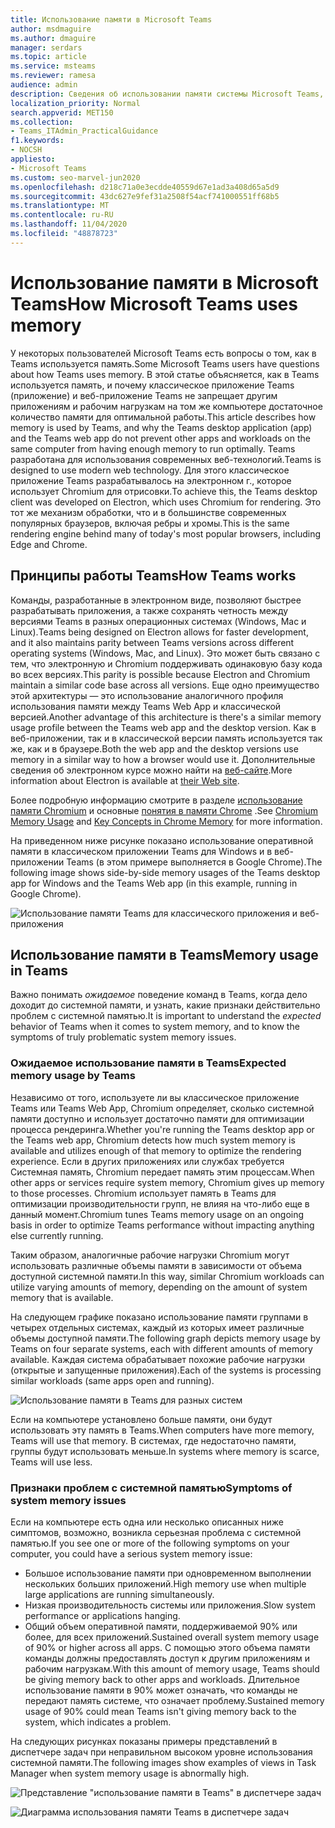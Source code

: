 ```yaml
---
title: Использование памяти в Microsoft Teams
author: msdmaguire
ms.author: dmaguire
manager: serdars
ms.topic: article
ms.service: msteams
ms.reviewer: ramesa
audience: admin
description: Сведения об использовании памяти системы Microsoft Teams, а также о том, почему использование памяти одинаково между классским приложением и веб-приложением.
localization_priority: Normal
search.appverid: MET150
ms.collection:
- Teams_ITAdmin_PracticalGuidance
f1.keywords:
- NOCSH
appliesto:
- Microsoft Teams
ms.custom: seo-marvel-jun2020
ms.openlocfilehash: d218c71a0e3ecdde40559d67e1ad3a408d65a5d9
ms.sourcegitcommit: 43dc627e9fef31a2508f54acf741000551ff68b5
ms.translationtype: MT
ms.contentlocale: ru-RU
ms.lasthandoff: 11/04/2020
ms.locfileid: "48878723"
---
```

# <a name="how-microsoft-teams-uses-memory"></a><span data-ttu-id="8810d-103">Использование памяти в Microsoft Teams</span><span class="sxs-lookup"><span data-stu-id="8810d-103">How Microsoft Teams uses memory</span></span>

<span data-ttu-id="8810d-104">У некоторых пользователей Microsoft Teams есть вопросы о том, как в Teams используется память.</span><span class="sxs-lookup"><span data-stu-id="8810d-104">Some Microsoft Teams users have questions about how Teams uses memory.</span></span> <span data-ttu-id="8810d-105">В этой статье объясняется, как в Teams используется память, и почему классическое приложение Teams (приложение) и веб-приложение Teams не запрещает другим приложениям и рабочим нагрузкам на том же компьютере достаточное количество памяти для оптимальной работы.</span><span class="sxs-lookup"><span data-stu-id="8810d-105">This article describes how memory is used by Teams, and why the Teams desktop application (app) and the Teams web app do not prevent other apps and workloads on the same computer from having enough memory to run optimally.</span></span> <span data-ttu-id="8810d-106">Teams разработана для использования современных веб-технологий.</span><span class="sxs-lookup"><span data-stu-id="8810d-106">Teams is designed to use modern web technology.</span></span> <span data-ttu-id="8810d-107">Для этого классическое приложение Teams разрабатывалось на электронном г., которое использует Chromium для отрисовки.</span><span class="sxs-lookup"><span data-stu-id="8810d-107">To achieve this, the Teams desktop client was developed on Electron, which uses Chromium for rendering.</span></span> <span data-ttu-id="8810d-108">Это тот же механизм обработки, что и в большинстве современных популярных браузеров, включая ребры и хромы.</span><span class="sxs-lookup"><span data-stu-id="8810d-108">This is the same rendering engine behind many of today's most popular browsers, including Edge and Chrome.</span></span>

## <a name="how-teams-works"></a><span data-ttu-id="8810d-109">Принципы работы Teams</span><span class="sxs-lookup"><span data-stu-id="8810d-109">How Teams works</span></span>

<span data-ttu-id="8810d-110">Команды, разработанные в электронном виде, позволяют быстрее разрабатывать приложения, а также сохранять четность между версиями Teams в разных операционных системах (Windows, Mac и Linux).</span><span class="sxs-lookup"><span data-stu-id="8810d-110">Teams being designed on Electron allows for faster development, and it also maintains parity between Teams versions across different operating systems (Windows, Mac, and Linux).</span></span> <span data-ttu-id="8810d-111">Это может быть связано с тем, что электронную и Chromium поддерживать одинаковую базу кода во всех версиях.</span><span class="sxs-lookup"><span data-stu-id="8810d-111">This parity is possible because Electron and Chromium maintain a similar code base across all versions.</span></span> <span data-ttu-id="8810d-112">Еще одно преимущество этой архитектуры — это использование аналогичного профиля использования памяти между Teams Web App и классической версией.</span><span class="sxs-lookup"><span data-stu-id="8810d-112">Another advantage of this architecture is there's a similar memory usage profile between the Teams web app and the desktop version.</span></span> <span data-ttu-id="8810d-113">Как в веб-приложении, так и в классической версии память используется так же, как и в браузере.</span><span class="sxs-lookup"><span data-stu-id="8810d-113">Both the web app and the desktop versions use memory in a similar way to how a browser would use it.</span></span> <span data-ttu-id="8810d-114">Дополнительные сведения об электронном курсе можно найти на [веб-сайте](https://electronjs.org/).</span><span class="sxs-lookup"><span data-stu-id="8810d-114">More information about Electron is available at [their Web site](https://electronjs.org/).</span></span>

<span data-ttu-id="8810d-115">Более подробную информацию смотрите в разделе [использование памяти Chromium](https://www.chromium.org/developers/memory-usage-backgrounder) и основные [понятия в памяти Chrome](https://chromium.googlesource.com/chromium/src.git/+/master/docs/memory/key_concepts.md) .</span><span class="sxs-lookup"><span data-stu-id="8810d-115">See [Chromium Memory Usage](https://www.chromium.org/developers/memory-usage-backgrounder) and [Key Concepts in Chrome Memory](https://chromium.googlesource.com/chromium/src.git/+/master/docs/memory/key_concepts.md) for more information.</span></span>

<span data-ttu-id="8810d-116">На приведенном ниже рисунке показано использование оперативной памяти в классическом приложении Teams для Windows и в веб-приложении Teams (в этом примере выполняется в Google Chrome).</span><span class="sxs-lookup"><span data-stu-id="8810d-116">The following image shows side-by-side memory usages of the Teams desktop app for Windows and the Teams Web app (in this example, running in Google Chrome).</span></span>

![Использование памяти Teams для классического приложения и веб-приложения](media/teams-memory-clientweb.png)

## <a name="memory-usage-in-teams"></a><span data-ttu-id="8810d-118">Использование памяти в Teams</span><span class="sxs-lookup"><span data-stu-id="8810d-118">Memory usage in Teams</span></span>

<span data-ttu-id="8810d-119">Важно понимать *ожидаемое* поведение команд в Teams, когда дело доходит до системной памяти, и узнать, какие признаки действительно проблем с системной памятью.</span><span class="sxs-lookup"><span data-stu-id="8810d-119">It is important to understand the *expected* behavior of Teams when it comes to system memory, and to know the symptoms of truly problematic system memory issues.</span></span>

### <a name="expected-memory-usage-by-teams"></a><span data-ttu-id="8810d-120">Ожидаемое использование памяти в Teams</span><span class="sxs-lookup"><span data-stu-id="8810d-120">Expected memory usage by Teams</span></span>

<span data-ttu-id="8810d-121">Независимо от того, используете ли вы классическое приложение Teams или Teams Web App, Chromium определяет, сколько системной памяти доступно и использует достаточно памяти для оптимизации процесса рендеринга.</span><span class="sxs-lookup"><span data-stu-id="8810d-121">Whether you're running the Teams desktop app or the Teams web app, Chromium detects how much system memory is available and utilizes enough of that memory to optimize the rendering experience.</span></span> <span data-ttu-id="8810d-122">Если в других приложениях или службах требуется Системная память, Chromium передает память этим процессам.</span><span class="sxs-lookup"><span data-stu-id="8810d-122">When other apps or services require system memory, Chromium gives up memory to those processes.</span></span> <span data-ttu-id="8810d-123">Chromium использует память в Teams для оптимизации производительности групп, не влияя на что-либо еще в данный момент.</span><span class="sxs-lookup"><span data-stu-id="8810d-123">Chromium tunes Teams memory usage on an ongoing basis in order to optimize Teams performance without impacting anything else currently running.</span></span>

<span data-ttu-id="8810d-124">Таким образом, аналогичные рабочие нагрузки Chromium могут использовать различные объемы памяти в зависимости от объема доступной системной памяти.</span><span class="sxs-lookup"><span data-stu-id="8810d-124">In this way, similar Chromium workloads can utilize varying amounts of memory, depending on the amount of system memory that is available.</span></span>

<span data-ttu-id="8810d-125">На следующем графике показано использование памяти группами в четырех отдельных системах, каждый из которых имеет различные объемы доступной памяти.</span><span class="sxs-lookup"><span data-stu-id="8810d-125">The following graph depicts memory usage by Teams on four separate systems, each with different amounts of memory available.</span></span> <span data-ttu-id="8810d-126">Каждая система обрабатывает похожие рабочие нагрузки (открытые и запущенные приложения).</span><span class="sxs-lookup"><span data-stu-id="8810d-126">Each of the systems is processing similar workloads (same apps open and running).</span></span>

![Использование памяти в Teams для разных систем](media/teams-memory-usage.png)

<span data-ttu-id="8810d-128">Если на компьютере установлено больше памяти, они будут использовать эту память в Teams.</span><span class="sxs-lookup"><span data-stu-id="8810d-128">When computers have more memory, Teams will use that memory.</span></span> <span data-ttu-id="8810d-129">В системах, где недостаточно памяти, группы будут использовать меньше.</span><span class="sxs-lookup"><span data-stu-id="8810d-129">In systems where memory is scarce, Teams will use less.</span></span>

### <a name="symptoms-of-system-memory-issues"></a><span data-ttu-id="8810d-130">Признаки проблем с системной памятью</span><span class="sxs-lookup"><span data-stu-id="8810d-130">Symptoms of system memory issues</span></span>

<span data-ttu-id="8810d-131">Если на компьютере есть одна или несколько описанных ниже симптомов, возможно, возникла серьезная проблема с системной памятью.</span><span class="sxs-lookup"><span data-stu-id="8810d-131">If you see one or more of the following symptoms on your computer, you could have a serious system memory issue:</span></span>

- <span data-ttu-id="8810d-132">Большое использование памяти при одновременном выполнении нескольких больших приложений.</span><span class="sxs-lookup"><span data-stu-id="8810d-132">High memory use when multiple large applications are running simultaneously.</span></span>
- <span data-ttu-id="8810d-133">Низкая производительность системы или приложения.</span><span class="sxs-lookup"><span data-stu-id="8810d-133">Slow system performance or applications hanging.</span></span>
- <span data-ttu-id="8810d-134">Общий объем оперативной памяти, поддерживаемой 90% или более, для всех приложений.</span><span class="sxs-lookup"><span data-stu-id="8810d-134">Sustained overall system memory usage of 90% or higher across all apps.</span></span> <span data-ttu-id="8810d-135">С помощью этого объема памяти команды должны предоставлять доступ к другим приложениям и рабочим нагрузкам.</span><span class="sxs-lookup"><span data-stu-id="8810d-135">With this amount of memory usage, Teams should be giving memory back to other apps and workloads.</span></span> <span data-ttu-id="8810d-136">Длительное использование памяти в 90% может означать, что команды не передают память системе, что означает проблему.</span><span class="sxs-lookup"><span data-stu-id="8810d-136">Sustained memory usage of 90% could mean Teams isn't giving memory back to the system, which indicates a problem.</span></span>

<span data-ttu-id="8810d-137">На следующих рисунках показаны примеры представлений в диспетчере задач при неправильном высоком уровне использования системной памяти.</span><span class="sxs-lookup"><span data-stu-id="8810d-137">The following images show examples of views in Task Manager when system memory usage is abnormally high.</span></span>

![Представление "использование памяти в Teams" в диспетчере задач](media/teams-memory-high-mem-process-list.png)

![Диаграмма использования памяти Teams в диспетчере задач](media/teams-memory-high-mem-process-list2.png)

